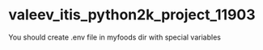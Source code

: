 # valeev_itis_python2k_project_11903

You should create .env file in myfoods dir with special variables